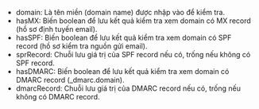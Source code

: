 - domain: Là tên miền (domain name) được nhập vào để kiểm tra.
- hasMX: Biến boolean để lưu kết quả kiểm tra xem domain có MX record (hồ sơ định tuyến email).
- hasSPF: Biến boolean để lưu kết quả kiểm tra xem domain có SPF record (hồ sơ kiểm tra nguồn gửi email).
- sprRecord: Chuỗi lưu giá trị của SPF record nếu có, trống nếu không có SPF record.
- hasDMARC: Biến boolean để lưu kết quả kiểm tra xem domain có DMARC record (_dmarc.domain).
- dmarcRecord: Chuỗi lưu giá trị của DMARC record nếu có, trống nếu không có DMARC record.